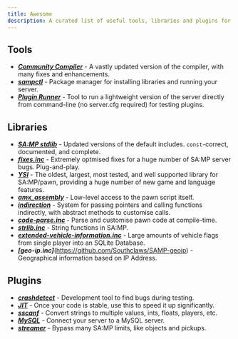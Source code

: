 ```yaml
---
title: Awesome
description: A curated list of useful tools, libraries and plugins for SA-MP development.
---
```


## Tools

- **_[Community Compiler](https://github.com/pawn-lang/compiler/)_** - A vastly updated version of the compiler, with many fixes and enhancements.
- **_[sampctl](http://sampctl.com/)_** - Package manager for installing libraries and running your server.
- **_[Plugin Runner](https://github.com/Zeex/samp-plugin-runner/)_** - Tool to run a lightweight version of the server directly from command-line (no server.cfg required) for testing plugins.

## Libraries

- **_[SA:MP stdlib](https://github.com/pawn-lang/samp-stdlib/)_** - Updated versions of the default includes. `const`-correct, documented, and complete.
- **_[fixes.inc](https://github.com/pawn-lang/sa-mp-fixes/)_** - Extremely optmised fixes for a huge number of SA:MP server bugs. Plug-and-play.
- **_[YSI](https://github.com/pawn-lang/YSI-Includes/)_** - The oldest, largest, most tested, and well supported library for SA:MP/pawn, providing a huge number of new game and language features.
- **_[amx_assembly](https://github.com/Zeex/amx_assembly/)_** - Low-level access to the pawn script itself.
- **_[indirection](https://github.com/Y-Less/indirection/)_** - System for passing pointers and calling functions indirectly, with abstract methods to customise calls.
- **_[code-parse.inc](https://github.com/Y-Less/code-parse.inc/)_** - Parse and customise pawn code at compile-time.
- **_[strlib.inc](https://github.com/oscar-broman/strlib)_** - String functions in SA:MP. 
- **_[extended-vehicle-information.inc](https://github.com/Vince0789/sa-mp-extended-vehicle-information)_** - Large amounts of vehicle flags from single player into an SQLite Database. 
- **_[geo-ip.inc]_**(https://github.com/Southclaws/SAMP-geoip) - Geographical information based on IP Address. 


## Plugins

- **_[crashdetect](https://github.com/Zeex/samp-plugin-crashdetect/)_** - Development tool to find bugs during testing.
- **_[JIT](https://github.com/Zeex/samp-plugin-jit/)_** - Once your code is stable, use this to speed it up significantly.
- **_[sscanf](https://github.com/Y-Less/sscanf/)_** - Convert strings to multiple values, ints, floats, players, etc.
- **_[MySQL](https://github.com/pBlueG/SA-MP-MySQL/)_** - Connect your server to a MySQL server.
- **_[streamer](https://github.com/samp-incognito/samp-streamer-plugin/)_** - Bypass many SA:MP limits, like objects and pickups.
